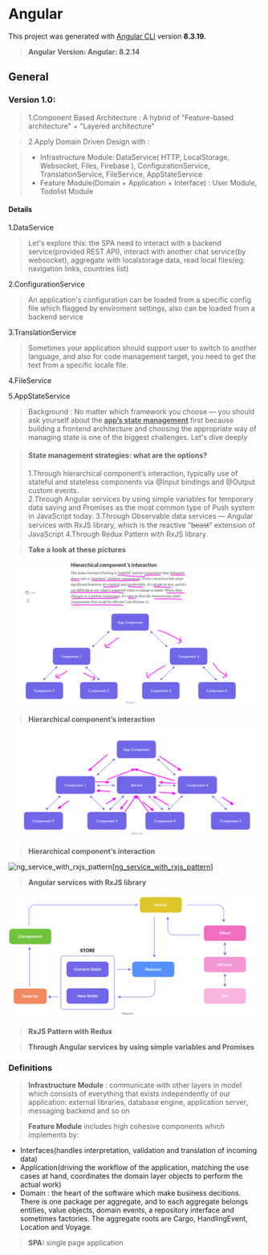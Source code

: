 # Angular

This project was generated with [Angular CLI](https://github.com/angular/angular-cli) version **8.3.19.**

> **Angular Version: Angular: 8.2.14**


## General

### Version 1.0:  

> 1.Component Based Architecture : A hybrid of "Feature-based architecture" + "Layered architecture"

> 2.Apply Domain Driven Design with : 

> - Infrastructure Module: DataService( HTTP, LocalStorage, Websocket, Files, Firebase ), ConfigurationService, TranslationService, FileService, AppStateService
> - Feature Module(Domain + Application + Interface) : User Module, Todolist Module

#### Details

1.DataService

> Let's explore this: the SPA need to interact with a backend service(provided REST API), interact with another chat service(by websocket), aggregate with localstorage data, read local files(eg: navigation links, countries list)

2.ConfigurationService

> An application's configuration can be loaded from a specific config file which flagged by enviroment settings, also can be loaded from a backend service

3.TranslationService

> Sometimes your application should support user to switch to another language, and also for code management target, you need to get the text from a specific locale file.

4.FileService

> 

5.AppStateService

> Background : No matter which framework you choose — you should ask yourself about the **<u>app’s state management</u>** first because building a frontend architecture and choosing the appropriate way of managing state is one of the biggest challenges. Let's dive deeply

> #### State management strategies: what are the options? 
> 1.Through hierarchical component’s interaction, typically use of stateful and stateless components via @Input bindings and @Output custom events.  
> 2.Through Angular services by using simple variables for temporary data saving and Promises as the most common type of Push system in JavaScript today. 
> 3.Through Observable data services — Angular services with RxJS library, which is the reactive “b̶e̶a̶s̶t̶” extension of JavaScript
> 4.Through Redux Pattern with RxJS library.

> **Take a look at these pictures**

!['hierarchical component interaction'][hierarchical_component_interaction]

> **Hierarchical component’s interaction**

!['simple-states-through-angular-service'][simple_states_through_angular_service]

> **Hierarchical component’s interaction**


![ng_service_with_rxjs_pattern][[ng_service_with_rxjs_pattern]]

> **Angular services with RxJS library**

!['state-management-with-redux'][state_management_with_redux]

> **RxJS Pattern with Redux**

> **Through Angular services by using simple variables and Promises**

[hierarchical_component_interaction]: ./assets/hierarchical-component-interaction.png
[simple_states_through_angular_service]: /assets/simple-states-through-angular-service.png
[state_management_with_redux]: /assets/state-management-with-redux.png
[ng_service_with_rxjs_pattern]: /assets/ng-service-with-rxjs-pattern.png

### Definitions

> **Infrastructure Module** : communicate with other layers in model which consists of everything that exists independently of our application: external libraries, database engine, application server, messaging backend and so on

> **Feature Module** includes high cohesive components which implements by:
 - Interfaces(handles interpretation, validation and translation of incoming data)
 - Application(driving the workflow of the application, matching the use cases at hand, coordinates the domain layer objects to perform the actual work)
 - Domain : the heart of the software which make business decitions. There is one package per aggregate, and to each aggregate belongs entities, value objects, domain events, a repository interface and sometimes factories. The aggregate roots are Cargo, HandlingEvent, Location and Voyage.

 > **SPA:** single page application